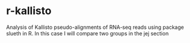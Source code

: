# r-kallisto
Analysis of Kallisto pseudo-alignments of RNA-seq reads using package slueth in R. In this case I will compare two groups in the jej section
